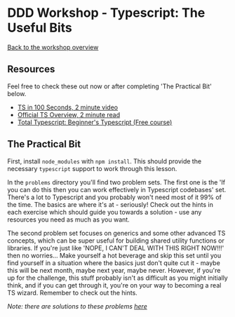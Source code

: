 # DDD Workshop - Typescript: The Useful Bits

[Back to the workshop overview](https://github.com/PensionBee/ddd-workshop#workshop-overview)

## Resources

Feel free to check these out now or after completing 'The Practical Bit' below.

- [TS in 100 Seconds, 2 minute video](https://www.youtube.com/watch?v=zQnBQ4tB3ZA)
- [Official TS Overview, 2 minute read](https://www.typescriptlang.org/)
- [Total Typescript: Beginner's Typescript (Free course)](https://www.totaltypescript.com/tutorials/beginners-typescript)

## The Practical Bit

First, install `node_modules` with `npm install`. This should provide the necessary `typescript` support to work through this lesson.

In the `problems` directory you'll find two problem sets. The first one is the 'If you can do this then you can work effectively in Typescript codebases' set. There's a lot to Typescript and you probably won't need most of it 99% of the time. The basics are where it's at - seriously! Check out the hints in each exercise which should guide you towards a solution - use any resources you need as much as you want.

The second problem set focuses on generics and some other advanced TS concepts, which can be super useful for building shared utility functions or libraries. If you're just like 'NOPE, I CAN'T DEAL WITH THIS RIGHT NOW!!!' then no worries... Make yourself a hot beverage and skip this set until you find yourself in a situation where the basics just don't quite cut it - maybe this will be next month, maybe next year, maybe never. However, if you're up for the challenge, this stuff probably isn't as difficult as you might initially think, and if you can get through it, you're on your way to becoming a real TS wizard. Remember to check out the hints.

*Note: there are solutions to these problems [here](https://github.com/PensionBee/l-and-ddd/tree/typescript-solutions)*
